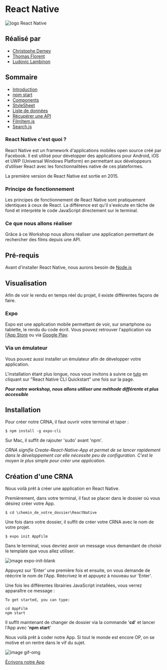 # React Native

![logo React Native](assets/img/react-native.jpg)

## Réalisé par
- <a href="https://github.com/ChrisDemey">Christophe Demey</a>
- <a href="https://github.com/Thomas-Florent">Thomas Florent</a>
- <a href="https://github.com/ludoviclambinon">Ludovic Lambinon</a>

## Sommaire
- <a href="README.md">Introduction</a>
- <a href="react-readme/react-native-1.md">npm start</a>
- <a href="react-readme/react-native-2.md">Components</a>
- <a href="react-readme/react-native-3.md">StyleSheet</a>
- <a href="react-readme/react-native-4.md">Liste de données</a>
- <a href="react-readme/react-native-5.md">Récupérer une API</a>
- <a href="react-readme/react-native-6.md">FilmItem.js</a>
- <a href="react-readme/react-native-7.md">Search.js</a>


### React Native c'est quoi ? 
React Native est un framework d'applications mobiles open source créé par Facebook. Il est utilisé pour développer des applications pour Android, iOS et UWP (Universal Windows Platform) en permettant aux développeurs d’utiliser React avec les fonctionnalitées native de ces plateformes. 

La première version de React Native est sortie en 2015.

### Principe de fonctionnement
Les principes de fonctionnement de React Native sont pratiquement identiques à ceux de React. La différence est qu'il s'exécute en tâche de fond et interprète le code JavaScript directement sur le terminal.

### Ce que nous allons réaliser
Grâce à ce Workshop nous allons réaliser une application permettant de rechercher des films depuis une API.

## Pré-requis
Avant d'installer React Native, nous aurons besoin de <a href="https://nodejs.org/en/download/">Node.js</a> 

## Visualisation
Afin de voir le rendu en temps réel du projet, il existe différentes façons de faire. 

### Expo
Expo est une application mobile permettant de voir, sur smartphone ou tablette, le rendu du code écrit. Vous pouvez retrouver l'application via <a href="https://apps.apple.com/us/app/expo-client/id982107779">l'App Store</a> ou via <a href="https://play.google.com/store/apps/details?id=host.exp.exponent&hl=fr">Google Play</a>.

### Via un émulateur
Vous pouvez aussi installer un émulateur afin de développer votre application. 

L'installation étant plus longue, nous vous invitons à suivre ce <a href="https://facebook.github.io/react-native/docs/getting-started">tuto</a> en cliquant sur "React Native CLI Quickstart" une fois sur la page. 

***Pour notre workshop, nous allons utiliser une méthode différente et plus accessible***

## Installation
Pour créer notre CRNA, il faut ouvrir votre terminal et taper :
```
$ npm install -g expo-cli
```

Sur Mac, il suffit de rajouter 'sudo' avant 'npm'.

*CRNA signifie Create-React-Native-App et permet de se lancer rapidement dans le développement car elle nécessite peu de configuration. C'est le moyen le plus simple pour créer une application.*

## Création d'une CRNA
Nous voilà prêt à créer une application en React Native. 

Premièrement, dans votre terminal, il faut se placer dans le dossier où vous désirez créer votre App. 

```
$ cd \chemin_de_votre_dossier\ReactNative
```

Une fois dans votre dossier, il suffit de créer votre CRNA avec le nom de votre projet. 

```
$ expo init AppFilm
```

Dans le terminal, vous devriez avoir un message vous demandant de choisir le template que vous allez utiliser.

![image expo-init-blank](assets/img/expo-init-blank.png)

Appuyez sur 'Enter' une première fois et ensuite, on vous demande de réécrire le nom de l'App. Réécrivez le et appuyez à nouveau sur 'Enter'.

Une fois les différentes librairies JavaScript installées, vous verrez apparaître ce message : 

    To get started, you can type:

    cd AppFilm
    npm start

Il suffit maintenant de changer de dossier via la commande '**cd**' et lancer l'App avec '**npm start**'

Nous voilà prêt à coder notre App. Si tout le monde est encore OP, on se motive et on rentre dans le vif du sujet.

![image gif-omg](assets/gif/easy.gif)


<a href="react-readme/react-native-1.md">Écrivons notre App</a>